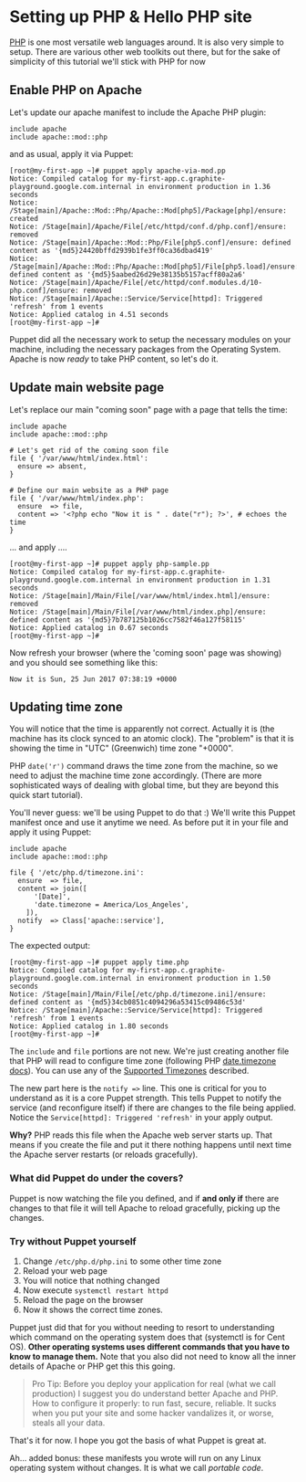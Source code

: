 # Setting up PHP & Hello PHP site

[PHP][] is one most versatile web languages around. It is also very simple to
setup. There are various other web toolkits out there, but for the sake of
simplicity of this tutorial we'll stick with PHP for now

## Enable PHP on Apache

Let's update our apache manifest to include the Apache PHP plugin:

```puppet
include apache
include apache::mod::php
```

and as usual, apply it via Puppet:

```
[root@my-first-app ~]# puppet apply apache-via-mod.pp
Notice: Compiled catalog for my-first-app.c.graphite-playground.google.com.internal in environment production in 1.36 seconds
Notice: /Stage[main]/Apache::Mod::Php/Apache::Mod[php5]/Package[php]/ensure: created
Notice: /Stage[main]/Apache/File[/etc/httpd/conf.d/php.conf]/ensure: removed
Notice: /Stage[main]/Apache::Mod::Php/File[php5.conf]/ensure: defined content as '{md5}24420bffd2939b1fe3ff0ca36dbad419'
Notice: /Stage[main]/Apache::Mod::Php/Apache::Mod[php5]/File[php5.load]/ensure: defined content as '{md5}5aabed26d29e38135b5157acff80a2a6'
Notice: /Stage[main]/Apache/File[/etc/httpd/conf.modules.d/10-php.conf]/ensure: removed
Notice: /Stage[main]/Apache::Service/Service[httpd]: Triggered 'refresh' from 1 events
Notice: Applied catalog in 4.51 seconds
[root@my-first-app ~]# 
```

Puppet did all the necessary work to setup the necessary modules on your
machine, including the necessary packages from the Operating System. Apache is
now *ready* to take PHP content, so let's do it.


## Update main website page

Let's replace our main "coming soon" page with a page that tells the time:

```puppet
include apache
include apache::mod::php

# Let's get rid of the coming soon file
file { '/var/www/html/index.html':
  ensure => absent,
}

# Define our main website as a PHP page
file { '/var/www/html/index.php':
  ensure  => file,
  content => '<?php echo "Now it is " . date("r"); ?>', # echoes the time
}
```

... and apply ....

```
[root@my-first-app ~]# puppet apply php-sample.pp
Notice: Compiled catalog for my-first-app.c.graphite-playground.google.com.internal in environment production in 1.31 seconds
Notice: /Stage[main]/Main/File[/var/www/html/index.html]/ensure: removed
Notice: /Stage[main]/Main/File[/var/www/html/index.php]/ensure: defined content as '{md5}7b787125b1026cc7582f46a127f58115'
Notice: Applied catalog in 0.67 seconds
[root@my-first-app ~]#
```

Now refresh your browser (where the 'coming soon' page was showing) and you
should see something like this:

```
Now it is Sun, 25 Jun 2017 07:38:19 +0000
```

## Updating time zone

You will notice that the time is apparently not correct. Actually it is (the
machine has its clock synced to an atomic clock). The "problem" is that it is
showing the time in "UTC" (Greenwich) time zone "+0000".

PHP `date('r')` command draws the time zone from the machine, so we need to
adjust the machine time zone accordingly. (There are more sophisticated ways of
dealing with global time, but they are beyond this quick start tutorial).

You'll never guess: we'll be using Puppet to do that :) We'll write this Puppet
manifest once and use it anytime we need. As before put it in your file and
apply it using Puppet:

```puppet
include apache
include apache::mod::php

file { '/etc/php.d/timezone.ini':
  ensure  => file,
  content => join([
      '[Date]',
      'date.timezone = America/Los_Angeles',
    ]),
  notify  => Class['apache::service'],
}
```

The expected output:

```
[root@my-first-app ~]# puppet apply time.php
Notice: Compiled catalog for my-first-app.c.graphite-playground.google.com.internal in environment production in 1.50 seconds
Notice: /Stage[main]/Main/File[/etc/php.d/timezone.ini]/ensure: defined content as '{md5}34cb0851c4094296a53415c09486c53d'
Notice: /Stage[main]/Apache::Service/Service[httpd]: Triggered 'refresh' from 1 events
Notice: Applied catalog in 1.80 seconds
[root@my-first-app ~]#
```

The `include` and `file` portions are not new. We're just creating another file
that PHP will read to configure time zone (following PHP [date.timezone
docs][php-date-timezone]). You can use any of the [Supported
Timezones][php-timezones] described.

The new part here is the `notify =>` line. This one is critical for you to
understand as it is a core Puppet strength. This tells Puppet to notify the
service (and reconfigure itself) if there are changes to the file being applied.
Notice the `Service[httpd]: Triggered 'refresh'` in your apply output.

**Why?** PHP reads this file when the Apache web server starts up. That means if
you create the file and put it there nothing happens until next time the Apache
server restarts (or reloads gracefully).

### What did Puppet do under the covers?

Puppet is now watching the file you defined, and if **and only if** there are
changes to that file it will tell Apache to reload gracefully, picking up the
changes.

### Try without Puppet yourself

1. Change `/etc/php.d/php.ini` to some other time zone
2. Reload your web page
3. You will notice that nothing changed
4. Now execute `systemctl restart httpd`
5. Reload the page on the browser
6. Now it shows the correct time zones.

Puppet just did that for you without needing to resort to understanding which
command on the operating system does that (systemctl is for Cent OS). **Other
operating systems uses different commands that you have to know to manage
them.** Note that you also did not need to know all the inner details of Apache
or PHP get this this going.

> Pro Tip: Before you deploy your application for real (what we call production)
> I suggest you do understand better Apache and PHP. How to configure it
> properly: to run fast, secure, reliable. It sucks when you put your site and
> some hacker vandalizes it, or worse, steals all your data.

That's it for now. I hope you got the basis of what Puppet is great at.

Ah... added bonus: these manifests you wrote will run on any Linux operating
system without changes. It is what we call _portable code_.


[PHP]: https://www.php.net
[php-date-timezone]: http://php.net/manual/en/datetime.configuration.php#ini.date.timezone
[php-timezones]: http://php.net/manual/en/timezones.america.php

